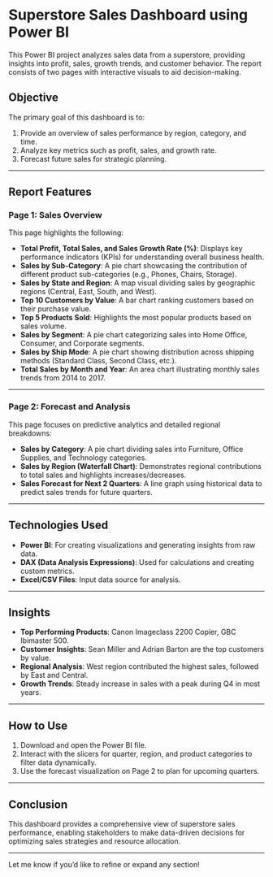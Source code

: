 # Superstore Sales Dashboard using Power BI

This Power BI project analyzes sales data from a superstore, providing insights into profit, sales, growth trends, and customer behavior. The report consists of two pages with interactive visuals to aid decision-making.

## Objective
The primary goal of this dashboard is to:
1. Provide an overview of sales performance by region, category, and time.
2. Analyze key metrics such as profit, sales, and growth rate.
3. Forecast future sales for strategic planning.

---

## Report Features

### **Page 1: Sales Overview**
This page highlights the following:
- **Total Profit, Total Sales, and Sales Growth Rate (%)**: Displays key performance indicators (KPIs) for understanding overall business health.
- **Sales by Sub-Category**: A pie chart showcasing the contribution of different product sub-categories (e.g., Phones, Chairs, Storage).
- **Sales by State and Region**: A map visual dividing sales by geographic regions (Central, East, South, and West).
- **Top 10 Customers by Value**: A bar chart ranking customers based on their purchase value.
- **Top 5 Products Sold**: Highlights the most popular products based on sales volume.
- **Sales by Segment**: A pie chart categorizing sales into Home Office, Consumer, and Corporate segments.
- **Sales by Ship Mode**: A pie chart showing distribution across shipping methods (Standard Class, Second Class, etc.).
- **Total Sales by Month and Year**: An area chart illustrating monthly sales trends from 2014 to 2017.

---

### **Page 2: Forecast and Analysis**
This page focuses on predictive analytics and detailed regional breakdowns:
- **Sales by Category**: A pie chart dividing sales into Furniture, Office Supplies, and Technology categories.
- **Sales by Region (Waterfall Chart)**: Demonstrates regional contributions to total sales and highlights increases/decreases.
- **Sales Forecast for Next 2 Quarters**: A line graph using historical data to predict sales trends for future quarters.

---

## Technologies Used
- **Power BI**: For creating visualizations and generating insights from raw data.
- **DAX (Data Analysis Expressions)**: Used for calculations and creating custom metrics.
- **Excel/CSV Files**: Input data source for analysis.

---

## Insights
- **Top Performing Products**: Canon Imageclass 2200 Copier, GBC Ibimaster 500.
- **Customer Insights**: Sean Miller and Adrian Barton are the top customers by value.
- **Regional Analysis**: West region contributed the highest sales, followed by East and Central.
- **Growth Trends**: Steady increase in sales with a peak during Q4 in most years.

---

## How to Use
1. Download and open the Power BI file.
2. Interact with the slicers for quarter, region, and product categories to filter data dynamically.
3. Use the forecast visualization on Page 2 to plan for upcoming quarters.

---

## Conclusion
This dashboard provides a comprehensive view of superstore sales performance, enabling stakeholders to make data-driven decisions for optimizing sales strategies and resource allocation.

--- 

Let me know if you’d like to refine or expand any section!
